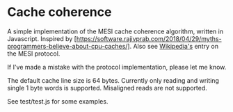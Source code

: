 # Cache coherence

A simple implementation of the MESI cache coherence algorithm, written in Javascript. Inspired by [https://software.rajivprab.com/2018/04/29/myths-programmers-believe-about-cpu-caches/]. Also see [Wikipedia's](https://en.wikipedia.org/wiki/MESI_protocol) entry on the MESI protocol.

If I've made a mistake with the protocol implementation, please let me know.

The default cache line size is 64 bytes. Currently only reading and writing single 1 byte words is supported. Misaligned reads are not supported.

See test/test.js for some examples.
